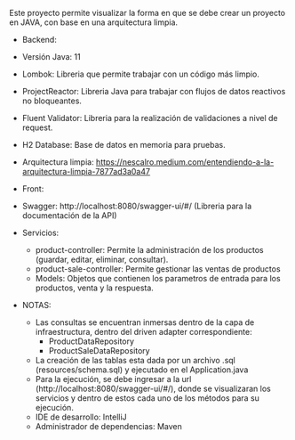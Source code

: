 Este proyecto permite visualizar la forma en que se debe crear un proyecto en JAVA, con base en una arquitectura limpia.

* Backend:
* Versión Java: 11
* Lombok: Libreria que permite trabajar con un código más limpio.
* ProjectReactor: Libreria Java para trabajar con flujos de datos reactivos no bloqueantes.
* Fluent Validator: Libreria para la realización de validaciones a nivel de request.
* H2 Database: Base de datos en memoria para pruebas.
* Arquitectura limpia: https://nescalro.medium.com/entendiendo-a-la-arquitectura-limpia-7877ad3a0a47

* Front:
* Swagger: http://localhost:8080/swagger-ui/#/ (Libreria para la documentación de la API)

* Servicios:
  * product-controller: Permite la administración de los productos (guardar, editar, eliminar, consultar).
  * product-sale-controller: Permite gestionar las ventas de productos
  * Models: Objetos que contienen los parametros de entrada para los productos, venta y la respuesta.

* NOTAS:
  * Las consultas se encuentran inmersas dentro de la capa de infraestructura, dentro del driven adapter correspondiente:
    * ProductDataRepository
    * ProductSaleDataRepository
  * La creación de las tablas esta dada por un archivo .sql (resources/schema.sql) y ejecutado en el Application.java
  * Para la ejecución, se debe ingresar a la url (http://localhost:8080/swagger-ui/#/), donde se visualizaran los servicios y dentro de estos cada uno de los métodos para su ejecución.
  * IDE de desarrollo: IntelliJ
  * Administrador de dependencias: Maven